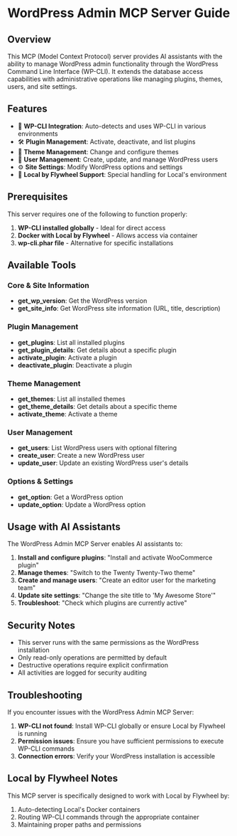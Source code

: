 # WordPress Admin MCP Server Guide

## Overview

This MCP (Model Context Protocol) server provides AI assistants with the ability to manage WordPress admin functionality through the WordPress Command Line Interface (WP-CLI). It extends the database access capabilities with administrative operations like managing plugins, themes, users, and site settings.

## Features

- 🔌 **WP-CLI Integration**: Auto-detects and uses WP-CLI in various environments
- 🛠️ **Plugin Management**: Activate, deactivate, and list plugins
- 🎨 **Theme Management**: Change and configure themes
- 👥 **User Management**: Create, update, and manage WordPress users
- ⚙️ **Site Settings**: Modify WordPress options and settings
- 🔄 **Local by Flywheel Support**: Special handling for Local's environment

## Prerequisites

This server requires one of the following to function properly:

1. **WP-CLI installed globally** - Ideal for direct access
2. **Docker with Local by Flywheel** - Allows access via container
3. **wp-cli.phar file** - Alternative for specific installations

## Available Tools

### Core & Site Information
- **get_wp_version**: Get the WordPress version
- **get_site_info**: Get WordPress site information (URL, title, description)

### Plugin Management
- **get_plugins**: List all installed plugins
- **get_plugin_details**: Get details about a specific plugin
- **activate_plugin**: Activate a plugin
- **deactivate_plugin**: Deactivate a plugin

### Theme Management
- **get_themes**: List all installed themes
- **get_theme_details**: Get details about a specific theme
- **activate_theme**: Activate a theme

### User Management
- **get_users**: List WordPress users with optional filtering
- **create_user**: Create a new WordPress user
- **update_user**: Update an existing WordPress user's details

### Options & Settings
- **get_option**: Get a WordPress option
- **update_option**: Update a WordPress option

## Usage with AI Assistants

The WordPress Admin MCP Server enables AI assistants to:

1. **Install and configure plugins**: "Install and activate WooCommerce plugin"
2. **Manage themes**: "Switch to the Twenty Twenty-Two theme"
3. **Create and manage users**: "Create an editor user for the marketing team"
4. **Update site settings**: "Change the site title to 'My Awesome Store'"
5. **Troubleshoot**: "Check which plugins are currently active"

## Security Notes

- This server runs with the same permissions as the WordPress installation
- Only read-only operations are permitted by default
- Destructive operations require explicit confirmation
- All activities are logged for security auditing

## Troubleshooting

If you encounter issues with the WordPress Admin MCP Server:

1. **WP-CLI not found**: Install WP-CLI globally or ensure Local by Flywheel is running
2. **Permission issues**: Ensure you have sufficient permissions to execute WP-CLI commands
3. **Connection errors**: Verify your WordPress installation is accessible

## Local by Flywheel Notes

This MCP server is specifically designed to work with Local by Flywheel by:

1. Auto-detecting Local's Docker containers
2. Routing WP-CLI commands through the appropriate container
3. Maintaining proper paths and permissions

